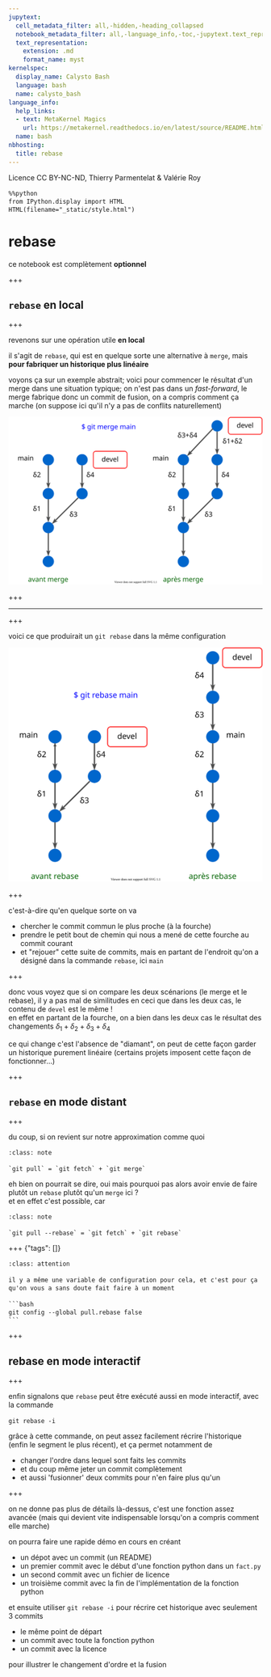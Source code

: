 ```yaml
---
jupytext:
  cell_metadata_filter: all,-hidden,-heading_collapsed
  notebook_metadata_filter: all,-language_info,-toc,-jupytext.text_representation.jupytext_version,-jupytext.text_representation.format_version
  text_representation:
    extension: .md
    format_name: myst
kernelspec:
  display_name: Calysto Bash
  language: bash
  name: calysto_bash
language_info:
  help_links:
  - text: MetaKernel Magics
    url: https://metakernel.readthedocs.io/en/latest/source/README.html
  name: bash
nbhosting:
  title: rebase
---
```


Licence CC BY-NC-ND, Thierry Parmentelat & Valérie Roy

```{code-cell}
%%python
from IPython.display import HTML
HTML(filename="_static/style.html")
```

# rebase

ce notebook est complètement **optionnel**

+++

## `rebase` en local

+++

revenons sur une opération utile **en local**

il s'agit de `rebase`, qui est en quelque sorte une alternative à `merge`, mais **pour fabriquer un historique plus linéaire**

voyons ça sur un exemple abstrait; voici pour commencer le résultat d'un merge dans une situation typique; on n'est pas dans un *fast-forward*, le merge fabrique donc un commit de fusion, on a compris comment ça marche (on suppose ici qu'il n'y a pas de conflits naturellement)

![](media/kn-merge.svg)

+++

***

+++

voici ce que produirait un `git rebase` dans la même configuration

![](media/kn-rebase.svg)

+++

c'est-à-dire qu'en quelque sorte on va

* chercher le commit commun le plus proche (à la fourche)
* prendre le petit bout de chemin qui nous a mené de cette fourche au commit courant
* et "rejouer" cette suite de commits, mais en partant de l'endroit qu'on a désigné dans la commande `rebase`, ici `main`

+++

donc vous voyez que si on compare les deux scénarions (le merge et le rebase), il y a pas mal de similitudes en ceci que dans les deux cas, le contenu de `devel` est le même !  
en effet en partant de la fourche, on a bien dans les deux cas le résultat des changements $δ_1+δ_2+δ_3+δ_4$

ce qui change c'est l'absence de "diamant", on peut de cette façon garder un historique purement linéaire (certains projets imposent cette façon de fonctionner...)

+++

## `rebase` en mode distant

+++

du coup, si on revient sur notre approximation comme quoi

````{admonition} pull
:class: note

`git pull` = `git fetch` + `git merge`
````

eh bien on pourrait se dire, oui mais pourquoi pas alors avoir envie de faire plutôt un `rebase` plutôt qu'un `merge` ici ?  
et en effet c'est possible, car

````{admonition} pull --rebase
:class: note

`git pull --rebase` = `git fetch` + `git rebase`
````

+++ {"tags": []}

````{admonition} note
:class: attention

il y a même une variable de configuration pour cela, et c'est pour ça qu'on vous a sans doute fait faire à un moment

```bash
git config --global pull.rebase false
```
````

+++

## rebase en mode interactif

+++

enfin signalons que `rebase` peut être exécuté aussi en mode interactif, avec la commande

`git rebase -i`

grâce à cette commande, on peut assez facilement récrire l'historique (enfin le segment le plus récent), et ça permet notamment de
* changer l'ordre dans lequel sont faits les commits
* et du coup même jeter un commit complètement
* et aussi 'fusionner' deux commits pour n'en faire plus qu'un

+++

on ne donne pas plus de détails là-dessus, c'est une fonction assez avancée (mais qui devient vite indispensable lorsqu'on a compris comment elle marche)

on pourra faire une rapide démo en cours en créant
* un dépot avec un commit (un README)
* un premier commit avec le début d'une fonction python dans un `fact.py`
* un second commit avec un fichier de licence
* un troisième commit avec la fin de l'implémentation de la fonction python

et ensuite utiliser `git rebase -i` pour récrire cet historique avec seulement 3 commits
* le même point de départ
* un commit avec toute la fonction python
* un commit avec la licence

pour illustrer le changement d'ordre et la fusion
